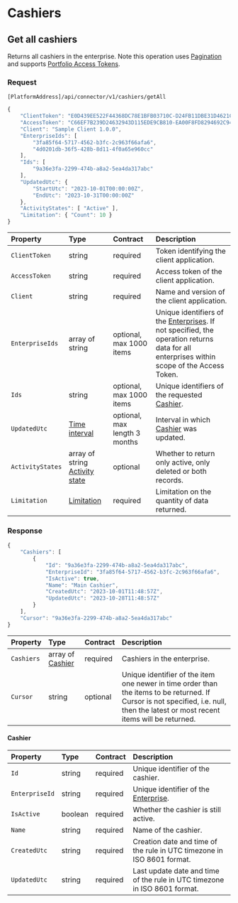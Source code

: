 # Cashiers

## Get all cashiers

Returns all cashiers in the enterprise.
Note this operation uses [Pagination](../guidelines/pagination.md) and supports [Portfolio Access Tokens](../concepts/multi-property.md).

### Request

`[PlatformAddress]/api/connector/v1/cashiers/getAll`

```javascript
{
    "ClientToken": "E0D439EE522F44368DC78E1BFB03710C-D24FB11DBE31D4621C4817E028D9E1D",
    "AccessToken": "C66EF7B239D24632943D115EDE9CB810-EA00F8FD8294692C940F6B5A8F9453D",
    "Client": "Sample Client 1.0.0",
    "EnterpriseIds": [
        "3fa85f64-5717-4562-b3fc-2c963f66afa6",
        "4d0201db-36f5-428b-8d11-4f0a65e960cc"
    ],
    "Ids": [
        "9a36e3fa-2299-474b-a8a2-5ea4da317abc"
    ],
    "UpdatedUtc": {
        "StartUtc": "2023-10-01T00:00:00Z",
        "EndUtc": "2023-10-31T00:00:00Z"
    },
    "ActivityStates": [ "Active" ],
    "Limitation": { "Count": 10 }
}
```

| Property | Type | Contract | Description |
| :-- | :-- | :-- | :-- |
| `ClientToken` | string | required | Token identifying the client application. |
| `AccessToken` | string | required | Access token of the client application. |
| `Client` | string | required | Name and version of the client application. |
| `EnterpriseIds` | array of string | optional, max 1000 items | Unique identifiers of the [Enterprises](enterprises.md#enterprise). If not specified, the operation returns data for all enterprises within scope of the Access Token. |
| `Ids` | string | optional, max 1000 items | Unique identifiers of the requested [Cashier](#cashier). |
| `UpdatedUtc` | [Time interval](_objects.md#time-interval) | optional, max length 3 months | Interval in which [Cashier](#cashier) was updated. |
| `ActivityStates` | array of string [Activity state](_objects.md#activity-state) | optional | Whether to return only active, only deleted or both records. |
| `Limitation` | [Limitation](../guidelines/pagination.md#limitation) | required | Limitation on the quantity of data returned. |

### Response

```javascript
{
    "Cashiers": [
        {
            "Id": "9a36e3fa-2299-474b-a8a2-5ea4da317abc",
            "EnterpriseId": "3fa85f64-5717-4562-b3fc-2c963f66afa6",
            "IsActive": true,
            "Name": "Main Cashier",
            "CreatedUtc": "2023-10-01T11:48:57Z",
            "UpdatedUtc": "2023-10-28T11:48:57Z"
        }
    ],
    "Cursor": "9a36e3fa-2299-474b-a8a2-5ea4da317abc"
}
```

| Property | Type | Contract | Description |
| :-- | :-- | :-- | :-- |
| `Cashiers` | array of [Cashier](#cashier) | required | Cashiers in the enterprise. |
| `Cursor` | string | optional | Unique identifier of the item one newer in time order than the items to be returned. If Cursor is not specified, i.e. null, then the latest or most recent items will be returned. |

#### Cashier

| Property | Type | Contract | Description |
| :-- | :-- | :-- | :-- |
| `Id` | string | required | Unique identifier of the cashier. |
| `EnterpriseId` | string | required | Unique identifier of the [Enterprise](enterprises.md#enterprise). |
| `IsActive` | boolean | required | Whether the cashier is still active. |
| `Name` | string | required | Name of the cashier. |
| `CreatedUtc` | string | required | Creation date and time of the rule in UTC timezone in ISO 8601 format. |
| `UpdatedUtc` | string | required | Last update date and time of the rule in UTC timezone in ISO 8601 format. |
